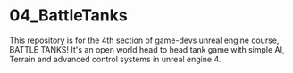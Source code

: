 # 04_BattleTanks
This repository is for the 4th section of game-devs unreal engine course, BATTLE TANKS! It's an open world head to head tank game with simple AI, Terrain and advanced control systems in unreal engine 4.
